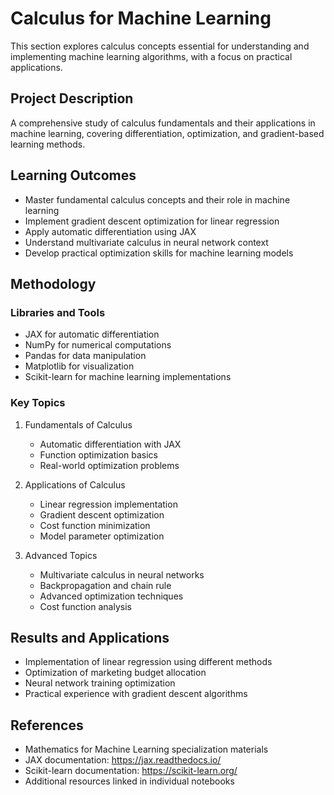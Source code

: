 # Calculus for Machine Learning

This section explores calculus concepts essential for understanding and implementing machine learning algorithms, with a focus on practical applications.

## Project Description
A comprehensive study of calculus fundamentals and their applications in machine learning, covering differentiation, optimization, and gradient-based learning methods.

## Learning Outcomes
- Master fundamental calculus concepts and their role in machine learning
- Implement gradient descent optimization for linear regression
- Apply automatic differentiation using JAX
- Understand multivariate calculus in neural network context
- Develop practical optimization skills for machine learning models

## Methodology
### Libraries and Tools
- JAX for automatic differentiation
- NumPy for numerical computations
- Pandas for data manipulation
- Matplotlib for visualization
- Scikit-learn for machine learning implementations

### Key Topics
1. Fundamentals of Calculus
   - Automatic differentiation with JAX
   - Function optimization basics
   - Real-world optimization problems

2. Applications of Calculus
   - Linear regression implementation
   - Gradient descent optimization
   - Cost function minimization
   - Model parameter optimization

3. Advanced Topics
   - Multivariate calculus in neural networks
   - Backpropagation and chain rule
   - Advanced optimization techniques
   - Cost function analysis

## Results and Applications
- Implementation of linear regression using different methods
- Optimization of marketing budget allocation
- Neural network training optimization
- Practical experience with gradient descent algorithms

## References
- Mathematics for Machine Learning specialization materials
- JAX documentation: https://jax.readthedocs.io/
- Scikit-learn documentation: https://scikit-learn.org/
- Additional resources linked in individual notebooks 